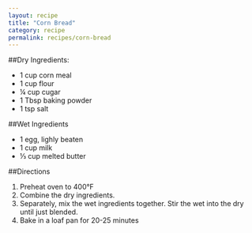 ```yaml
---
layout: recipe
title: "Corn Bread"
category: recipe
permalink: recipes/corn-bread
---
```


##Dry Ingredients: 
 - 1 cup corn meal
 - 1 cup flour
 - &frac14; cup cugar
 - 1 Tbsp baking powder
 - 1 tsp salt

##Wet Ingredients
 - 1 egg, lighly beaten
 - 1 cup milk
 - &#8531; cup melted butter
	
##Directions
1. Preheat oven to 400&#176;F
2. Combine the dry ingredients.
3. Separately, mix the wet ingredients together. Stir the wet into the dry until just blended.
4. Bake in a loaf pan for 20-25 minutes
